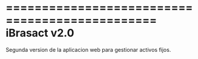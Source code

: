 ===============================================
		iBrasact v2.0
===============================================
Segunda version de la aplicacion web para gestionar activos fijos.


